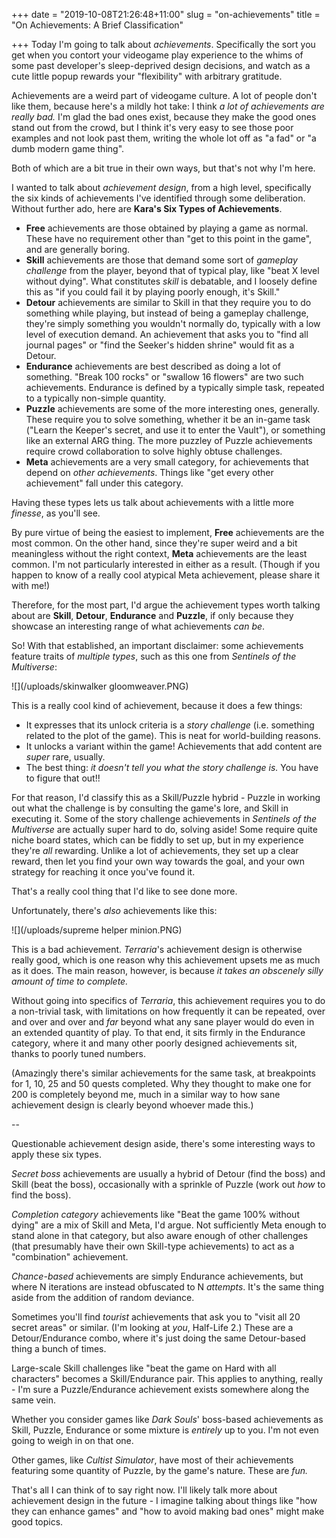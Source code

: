 +++
date = "2019-10-08T21:26:48+11:00"
slug = "on-achievements"
title = "On Achievements: A Brief Classification"

+++
Today I'm going to talk about _achievements_. Specifically the sort you get when you contort your videogame play experience to the whims of some past developer's sleep-deprived design decisions, and watch as a cute little popup rewards your "flexibility" with arbitrary gratitude.
<!--more-->

Achievements are a weird part of videogame culture. A lot of people don't like them, because here's a mildly hot take: I think _a lot of achievements are really bad._ I'm glad the bad ones exist, because they make the good ones stand out from the crowd, but I think it's very easy to see those poor examples and not look past them, writing the whole lot off as "a fad" or "a dumb modern game thing".

Both of which are a bit true in their own ways, but that's not why I'm here.

I wanted to talk about _achievement design_, from a high level, specifically the six kinds of achievements I've identified through some deliberation. Without further ado, here are **Kara's Six Types of Achievements**.

* **Free** achievements are those obtained by playing a game as normal. These have no requirement other than "get to this point in the game", and are generally boring.
* **Skill** achievements are those that demand some sort of _gameplay challenge_ from the player, beyond that of typical play, like "beat X level without dying". What constitutes _skill_ is debatable, and I loosely define this as "if you could fail it by playing poorly enough, it's Skill."
* **Detour** achievements are similar to Skill in that they require you to do something while playing, but instead of being a gameplay challenge, they're simply something you wouldn't normally do, typically with a low level of execution demand. An achievement that asks you to "find all journal pages" or "find the Seeker's hidden shrine" would fit as a Detour.
* **Endurance** achievements are best described as doing a lot of something. "Break 100 rocks" or "swallow 16 flowers" are two such achievements. Endurance is defined by a typically simple task, repeated to a typically non-simple quantity.
* **Puzzle** achievements are some of the more interesting ones, generally. These require you to solve something, whether it be an in-game task ("Learn the Keeper's secret, and use it to enter the Vault"), or something like an external ARG thing. The more puzzley of Puzzle achievements require crowd collaboration to solve highly obtuse challenges.
* **Meta** achievements are a very small category, for achievements that depend on _other achievements_. Things like "get every other achievement" fall under this category.

Having these types lets us talk about achievements with a little more _finesse_, as you'll see.

By pure virtue of being the easiest to implement, **Free** achievements are the most common. On the other hand, since they're super weird and a bit meaningless without the right context, **Meta** achievements are the least common. I'm not particularly interested in either as a result. (Though if you happen to know of a really cool atypical Meta achievement, please share it with me!)

Therefore, for the most part, I'd argue the achievement types worth talking about are **Skill**, **Detour**, **Endurance** and **Puzzle**, if only because they showcase an interesting range of what achievements _can be_.

So! With that established, an important disclaimer: some achievements feature traits of _multiple types_, such as this one from _Sentinels of the Multiverse_:

![](/uploads/skinwalker gloomweaver.PNG)

This is a really cool kind of achievement, because it does a few things:

* It expresses that its unlock criteria is a _story challenge_ (i.e. something related to the plot of the game). This is neat for world-building reasons.
* It unlocks a variant within the game! Achievements that add content are _super_ rare, usually.
* The best thing: _it doesn't tell you what the story challenge is._ You have to figure that out!!

For that reason, I'd classify this as a Skill/Puzzle hybrid - Puzzle in working out what the challenge is by consulting the game's lore, and Skill in executing it. Some of the story challenge achievements in _Sentinels of the Multiverse_ are actually super hard to do, solving aside! Some require quite niche board states, which can be fiddly to set up, but in my experience they're _all_ rewarding. Unlike a lot of achievements, they set up a clear reward, then let you find your own way towards the goal, and your own strategy for reaching it once you've found it.

That's a really cool thing that I'd like to see done more.

Unfortunately, there's _also_ achievements like this:

![](/uploads/supreme helper minion.PNG)

This is a bad achievement. _Terraria_'s achievement design is otherwise really good, which is one reason why this achievement upsets me as much as it does. The main reason, however, is because _it takes an obscenely silly amount of time to complete._

Without going into specifics of _Terraria_, this achievement requires you to do a non-trivial task, with limitations on how frequently it can be repeated, over and over and over and _far_ beyond what any sane player would do even in an extended quantity of play. To that end, it sits firmly in the Endurance category, where it and many other poorly designed achievements sit, thanks to poorly tuned numbers.

(Amazingly there's similar achievements for the same task, at breakpoints for 1, 10, 25 and 50 quests completed. Why they thought to make one for 200 is completely beyond me, much in a similar way to how sane achievement design is clearly beyond whoever made this.)

\--

Questionable achievement design aside, there's some interesting ways to apply these six types.

_Secret boss_ achievements are usually a hybrid of Detour (find the boss) and Skill (beat the boss), occasionally with a sprinkle of Puzzle (work out _how_ to find the boss).

_Completion category_ achievements like "Beat the game 100% without dying" are a mix of Skill and Meta, I'd argue. Not sufficiently Meta enough to stand alone in that category, but also aware enough of other challenges (that presumably have their own Skill-type achievements) to act as a "combination" achievement.

_Chance-based_ achievements are simply Endurance achievements, but where N iterations are instead obfuscated to N _attempts_. It's the same thing aside from the addition of random deviance.

Sometimes you'll find _tourist_ achievements that ask you to "visit all 20 secret areas" or similar. (I'm looking at _you_, Half-Life 2.) These are a Detour/Endurance combo, where it's just doing the same Detour-based thing a bunch of times.

Large-scale Skill challenges like "beat the game on Hard with all characters" becomes a Skill/Endurance pair. This applies to anything, really - I'm sure a Puzzle/Endurance achievement exists somewhere along the same vein.

Whether you consider games like _Dark Souls_' boss-based achievements as Skill, Puzzle, Endurance or some mixture is _entirely_ up to you. I'm not even going to weigh in on that one.

Other games, like _Cultist Simulator_, have most of their achievements featuring some quantity of Puzzle, by the game's nature. These are _fun._

That's all I can think of to say right now. I'll likely talk more about achievement design in the future - I imagine talking about things like "how they can enhance games" and "how to avoid making bad ones" might make good topics.